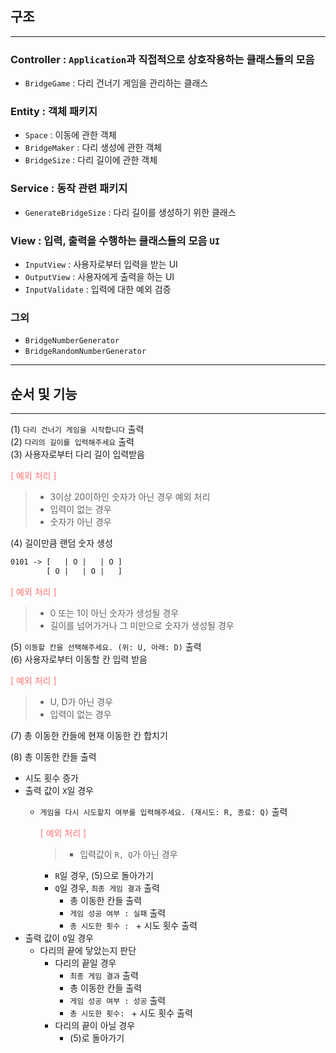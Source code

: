 ## 구조

---
### Controller : `Application`과 직접적으로 상호작용하는 클래스들의 모음
- `BridgeGame` : 다리 건너기 게임을 관리하는 클래스

### Entity : 객체 패키지
- `Space` : 이동에 관한 객체
- `BridgeMaker` : 다리 생성에 관한 객체
- `BridgeSize` : 다리 길이에 관한 객체

### Service : 동작 관련 패키지
- `GenerateBridgeSize` : 다리 길이를 생성하기 위한 클래스

### View : 입력, 출력을 수행하는 클래스들의 모음 `UI`
- `InputView` : 사용자로부터 입력을 받는 UI
- `OutputView` : 사용자에게 출력을 하는 UI
- `InputValidate` : 입력에 대한 예외 검증

### 그외
- `BridgeNumberGenerator`
- `BridgeRandomNumberGenerator`


---
## 순서 및 기능

---
(1) `다리 건너기 게임을 시작합니다` 출력 <br>
(2) `다리의 길이를 입력해주세요` 출력 <br>
(3) 사용자로부터 다리 길이 입력받음 <br>
<p style="color: #FF7575">
[ 예외 처리 ] <br>
</p>

>- 3이상 20이하인 숫자가 아닌 경우 예외 처리
>- 입력이 없는 경우
>- 숫자가 아닌 경우


(4) 길이만큼 랜덤 숫자 생성 <br>
```html
0101 -> [   | O |   | O ]
        [ O |   | O |   ]
```
<p style="color: #FF7575">
[ 예외 처리 ] <br>
</p>

>- 0 또는 1이 아닌 숫자가 생성될 경우 <br>
>- 길이를 넘어가거나 그 미만으로 숫자가 생성될 경우 <br>


(5) `이동할 칸을 선택해주세요. (위: U, 아래: D)` 출력 <br>
(6) 사용자로부터 이동할 칸 입력 받음
<p style="color: #FF7575">
[ 예외 처리 ] <br>
</p>

>- U, D가 아닌 경우 <br>
>- 입력이 없는 경우 <br>

(7) 총 이동한 칸들에 현재 이동한 칸 합치기

(8) 총 이동한 칸들 출력 <br>
- 시도 횟수 증가
- 출력 값이 `X`일 경우
  - `게임을 다시 시도할지 여부를 입력해주세요. (재시도: R, 종료: Q)` 출력
    <p style="color: #FF7575"> [ 예외 처리 ]
    </p>
    
    >- 입력값이 `R, Q`가 아닌 경우
    - `R`일 경우, (5)으로 돌아가기
    - `Q`일 경우, `최종 게임 결과` 출력
      - 총 이동한 칸들 출력
      - `게임 성공 여부 : 실패` 출력
      - `총 시도한 횟수 : ` + 시도 횟수 출력
- 출력 값이 `O`일 경우
  - 다리의 끝에 닿았는지 판단
    - 다리의 끝일 경우
      - `최종 게임 결과` 출력
      - 총 이동한 칸들 출력
      - `게임 성공 여부 : 성공` 출력
      - `총 시도한 횟수: ` + 시도 횟수 출력
    - 다리의 끝이 아닐 경우
      - (5)로 돌아가기